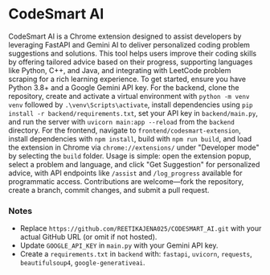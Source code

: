 # CodeSmart AI

CodeSmart AI is a Chrome extension designed to assist developers by leveraging FastAPI and Gemini AI to deliver personalized coding problem suggestions and solutions. This tool helps users improve their coding skills by offering tailored advice based on their progress, supporting languages like Python, C++, and Java, and integrating with LeetCode problem scraping for a rich learning experience. To get started, ensure you have Python 3.8+ and a Google Gemini API key. For the backend, clone the repository, create and activate a virtual environment with `python -m venv venv` followed by `.\venv\Scripts\activate`, install dependencies using `pip install -r backend/requirements.txt`, set your API key in `backend/main.py`, and run the server with `uvicorn main:app --reload` from the `backend` directory. For the frontend, navigate to `frontend/codesmart-extension`, install dependencies with `npm install`, build with `npm run build`, and load the extension in Chrome via `chrome://extensions/` under "Developer mode" by selecting the `build` folder. Usage is simple: open the extension popup, select a problem and language, and click "Get Suggestion" for personalized advice, with API endpoints like `/assist` and `/log_progress` available for programmatic access. Contributions are welcome—fork the repository, create a branch, commit changes, and submit a pull request.

### Notes
- Replace `https://github.com/REETIKAJENA025/CODESMART_AI.git` with your actual GitHub URL (or omit if not hosted).
- Update `GOOGLE_API_KEY` in `main.py` with your Gemini API key.
- Create a `requirements.txt` in `backend` with: `fastapi`, `uvicorn`, `requests`, `beautifulsoup4`, `google-generativeai`.
